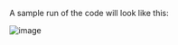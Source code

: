 A sample run of the code will look like this:

![image](https://github.com/purusharthmalik/Natural-Language-Processing/assets/56820986/6862053a-3474-4024-a76f-4aea63c35fbe)
